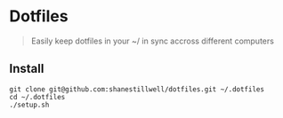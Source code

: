 # Dotfiles

> Easily keep dotfiles in your ~/ in sync accross different computers

## Install

```
git clone git@github.com:shanestillwell/dotfiles.git ~/.dotfiles
cd ~/.dotfiles
./setup.sh
```
